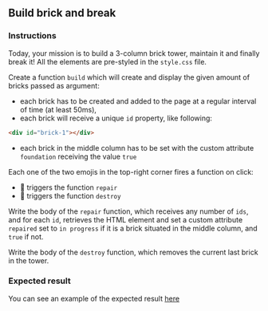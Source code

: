 ## Build brick and break

### Instructions

Today, your mission is to build a 3-column brick tower, maintain it and finally break it!
All the elements are pre-styled in the `style.css` file.

Create a function `build` which will create and display the given amount of bricks passed as argument:

- each brick has to be created and added to the page at a regular interval of time (at least 50ms),
- each brick will receive a unique `id` property, like following:

```html
<div id="brick-1"></div>
```

- each brick in the middle column has to be set with the custom attribute `foundation` receiving the value `true`

Each one of the two emojis in the top-right corner fires a function on click:

- 🔨 triggers the function `repair`
- 🧨 triggers the function `destroy`

Write the body of the `repair` function, which receives any number of `ids`, and for each `id`, retrieves the HTML element and set a custom attribute `repaired` set to `in progress` if it is a brick situated in the middle column, and `true` if not.

Write the body of the `destroy` function, which removes the current last brick in the tower.

### Expected result

You can see an example of the expected result [here](https://youtu.be/OjSP_7u9CZ4)
